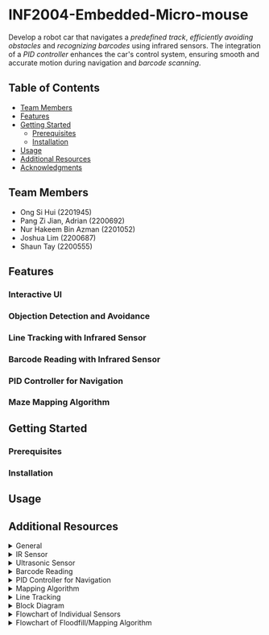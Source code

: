 # INF2004-Embedded-Micro-mouse

Develop a robot car that navigates a _predefined track_, _efficiently avoiding obstacles_ and _recognizing barcodes_ using infrared sensors. The integration of
a _PID controller_ enhances the car's control system, ensuring smooth and accurate motion during navigation and _barcode scanning_.

## Table of Contents

- [Team Members](#introduction)
- [Features](#features)
- [Getting Started](#getting-started)
  - [Prerequisites](#prerequisites)
  - [Installation](#installation)
- [Usage](#usage)
- [Additional Resources](#additional-resources)
- [Acknowledgments](#acknowledgments)

## Team Members

- Ong Si Hui (2201945)
- Pang Zi Jian, Adrian (2200692)
- Nur Hakeem Bin Azman (2201052)
- Joshua Lim (2200687)
- Shaun Tay (2200555)
  
## Features

### Interactive UI
### Objection Detection and Avoidance
### Line Tracking with Infrared Sensor
### Barcode Reading with Infrared Sensor
### PID Controller for Navigation
### Maze Mapping Algorithm

## Getting Started

### Prerequisites

### Installation

## Usage

## Additional Resources

<details>
<summary>General</summary>
</details>

<details>
<summary>IR Sensor</summary>
</details>

<details>
<summary>Ultrasonic Sensor</summary>
</details>

<details>
<summary>Barcode Reading</summary>
</details>

<details>
<summary>PID Controller for Navigation</summary>
</details>

<details>
<summary>Mapping Algorithm</summary>
  
### Pledge Algorithm
*****
This algorithm can work for finding an "exit" but when the robot first enters the maze through an opening it might detect the entrance as an exit.
[https://wiki.thymio.org/en:avoiding-an-obstacle-using-the-pledge-algorithm](https://wiki.thymio.org/en:avoiding-an-obstacle-using-the-pledge-algorithm)

### Flood Fill Algorithm
*****
**Theory** : __From end goal to start__
[https://www.youtube.com/watch?v=Zwh-QNlsurI](https://www.youtube.com/watch?v=Zwh-QNlsurI)
[https://www.youtube.com/watch?v=ktn3C7aXVR0&t=172s](https://www.youtube.com/watch?v=ktn3C7aXVR0&t=172s)

### Depth-First Maze Solver
*****
[https://www.youtube.com/watch?v=zalhUp4ms6c](https://www.youtube.com/watch?v=zalhUp4ms6c)

</details>

<details>
<summary>Line Tracking</summary>
 
  [https://www.youtube.com/watch?v=z9sm6G5alp8](https://www.youtube.com/watch?v=z9sm6G5alp8)
  
</details>

<details>
<summary>Block Diagram</summary>
Block Diagram (https://drive.google.com/file/d/1rzfYkl3jkq1JCDhGWVK9S4dcBDvNVrC3/view?usp=sharing)
![Block Diagram Micromouse](https://github.com/skyish242/INF2004-Embedded-Micro-mouse/assets/46911283/f627115e-1d21-40ef-919a-8bbbb4dc5b57)
</details>

<details>
<summary>Flowchart of Individual Sensors</summary>
Individual Sensors Flowchart (https://drive.google.com/file/d/1V1MQaxMbvh8Wvq6vHUziarrkZD12XFRi/view?usp=sharing)
![IndividualSensors](https://github.com/skyish242/INF2004-Embedded-Micro-mouse/assets/46911283/bd294c5e-d4d7-443d-b290-6cc42a465326)  
</details>

<details>
<summary>Flowchart of Floodfill/Mapping Algorithm</summary>
Floodfill/Mapping Flowchart (https://drive.google.com/file/d/1M9YKE0fn1Jph__agKvQvMAuTRTzeHVLL/view?usp=sharing)
![MappingAlgorithm](https://github.com/skyish242/INF2004-Embedded-Micro-mouse/assets/46911283/303067e3-44eb-4d56-8f1c-322a6f661530)
</details>

